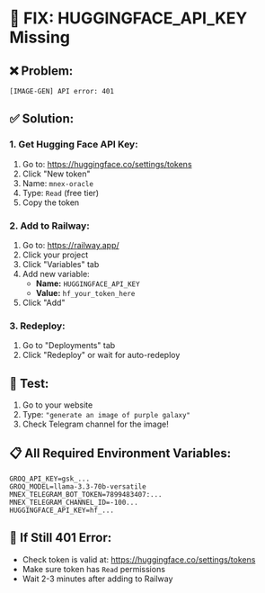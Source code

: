 # 🚨 FIX: HUGGINGFACE_API_KEY Missing

## ❌ **Problem:**
```
[IMAGE-GEN] API error: 401
```

## ✅ **Solution:**

### 1. **Get Hugging Face API Key:**
1. Go to: https://huggingface.co/settings/tokens
2. Click "New token"
3. Name: `mnex-oracle`
4. Type: `Read` (free tier)
5. Copy the token

### 2. **Add to Railway:**
1. Go to: https://railway.app/
2. Click your project
3. Click "Variables" tab
4. Add new variable:
   - **Name:** `HUGGINGFACE_API_KEY`
   - **Value:** `hf_your_token_here`
5. Click "Add"

### 3. **Redeploy:**
1. Go to "Deployments" tab
2. Click "Redeploy" or wait for auto-redeploy

## 🎯 **Test:**
1. Go to your website
2. Type: `"generate an image of purple galaxy"`
3. Check Telegram channel for the image!

## 📋 **All Required Environment Variables:**
```
GROQ_API_KEY=gsk_...
GROQ_MODEL=llama-3.3-70b-versatile
MNEX_TELEGRAM_BOT_TOKEN=7899483407:...
MNEX_TELEGRAM_CHANNEL_ID=-100...
HUGGINGFACE_API_KEY=hf_...
```

## 🚨 **If Still 401 Error:**
- Check token is valid at: https://huggingface.co/settings/tokens
- Make sure token has `Read` permissions
- Wait 2-3 minutes after adding to Railway
